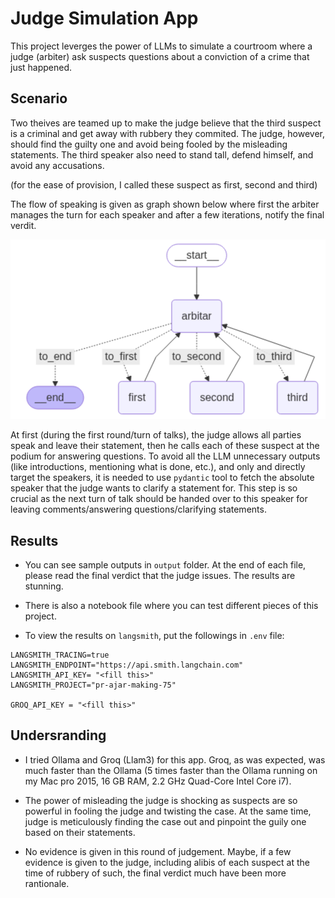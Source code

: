 # Judge Simulation App
This project leverges the power of LLMs to simulate a courtroom where a judge (arbiter) ask suspects questions about a conviction of a crime that just happened. 

## Scenario
Two theives are teamed up to make the judge believe that the third suspect is a criminal and get away with rubbery they commited. The judge, however, should find the guilty one and avoid being fooled by the misleading statements. The third speaker also need to stand tall, defend himself, and avoid any accusations.

(for the ease of provision, I called these suspect as first, second and third)

The flow of speaking is given as graph shown below where first the arbiter manages the turn for each speaker and after a few iterations, notify the final verdit.

![image](image.png)

At first (during the first round/turn of talks), the judge allows all parties speak and leave their statement, then he calls each of these suspect at the podium for answering questions. To avoid all the LLM unnecessary outputs (like introductions, mentioning what is done, etc.), and only and directly target the speakers, it is needed to use `pydantic` tool to fetch the absolute speaker that the judge wants to clarify a statement for. This step is so crucial as the next turn of talk should be handed over to this speaker for leaving comments/answering questions/clarifying statements.

## Results

- You can see sample outputs in `output` folder. At the end of each file, please read the final verdict that the judge issues. The results are stunning.

- There is also a notebook file where you can test different pieces of this project.

- To view the results on `langsmith`, put the followings in `.env` file:
```
LANGSMITH_TRACING=true
LANGSMITH_ENDPOINT="https://api.smith.langchain.com"
LANGSMITH_API_KEY= "<fill this>"
LANGSMITH_PROJECT="pr-ajar-making-75"

GROQ_API_KEY = "<fill this>"
```


## Undersranding

- I tried Ollama and Groq (Llam3) for this app. Groq, as was expected, was much faster than the Ollama (5 times faster than the Ollama running on my Mac pro 2015, 16 GB RAM, 2.2 GHz Quad-Core Intel Core i7).

- The power of misleading the judge is shocking as suspects are so powerful in fooling the judge and twisting the case. At the same time, judge is meticulously finding the case out and pinpoint the guily one based on their statements.

- No evidence is given in this round of judgement. Maybe, if a few evidence is given to the judge, including alibis of each suspect at the time of rubbery of such, the final verdict much have been more rantionale.

